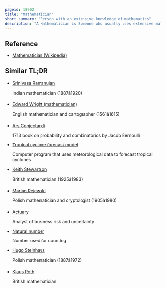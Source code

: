```yaml
---
pageid: 18902
title: "Mathematician"
short_summary: "Person with an extensive knowledge of mathematics"
description: "A Mathematician is Someone who usually uses extensive mathematical Knowledge to solve mathematical Problems. Mathematicians are concerned with numbers, data, quantity, structure, space, models, and change."
---
```


## Reference

- [Mathematician (Wikipedia)](https://en.wikipedia.org/?curid=18902)

## Similar TL;DR

- [Srinivasa Ramanujan](/tldr/en/srinivasa-ramanujan)

  Indian mathematician (1887â1920)

- [Edward Wright (mathematician)](/tldr/en/edward-wright-mathematician)

  English mathematician and cartographer (1561â1615)

- [Ars Conjectandi](/tldr/en/ars-conjectandi)

  1713 book on probability and combinatorics by Jacob Bernoulli

- [Tropical cyclone forecast model](/tldr/en/tropical-cyclone-forecast-model)

  Computer program that uses meteorological data to forecast tropical cyclones

- [Keith Stewartson](/tldr/en/keith-stewartson)

  British mathematician (1925â1983)

- [Marian Rejewski](/tldr/en/marian-rejewski)

  Polish mathematician and cryptologist (1905â1980)

- [Actuary](/tldr/en/actuary)

  Analyst of business risk and uncertainty

- [Natural number](/tldr/en/natural-number)

  Number used for counting

- [Hugo Steinhaus](/tldr/en/hugo-steinhaus)

  Polish mathematician (1887â1972)

- [Klaus Roth](/tldr/en/klaus-roth)

  British mathematician
